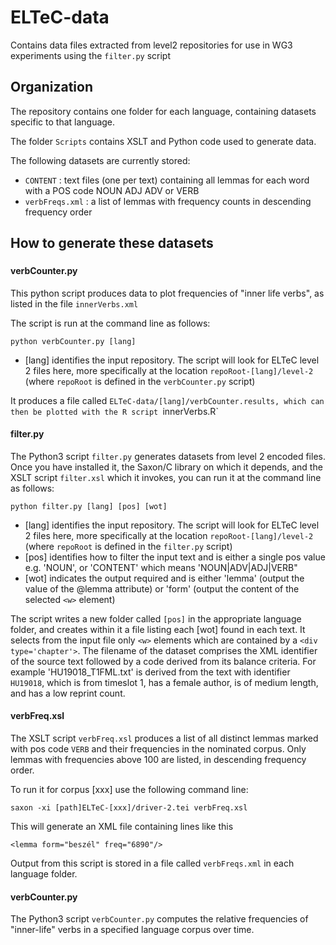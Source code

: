 # ELTeC-data
Contains data files extracted from level2 repositories for use in WG3 experiments using the `filter.py` script

## Organization
The repository contains one folder for each language, containing datasets specific to that language. 

The folder `Scripts` contains XSLT and Python code used to generate data.


The following datasets are currently stored: 
- `CONTENT` : text files (one per text) containing all lemmas for each word with a POS code NOUN ADJ ADV or VERB
- `verbFreqs.xml` : a list of lemmas with frequency counts in descending frequency order


## How to generate these datasets
###
#### verbCounter.py
This python script produces data to plot frequencies of "inner life verbs", as listed in the file `innerVerbs.xml`

The script is run at the command line as follows:

~~~
python verbCounter.py [lang] 
~~~

- [lang] identifies the input repository. The script will look for ELTeC level 2 files here, more specifically at the location `repoRoot-[lang]/level-2` (where `repoRoot` is defined in the `verbCounter.py` script) 

It produces a file called `ELTeC-data/[lang]/verbCounter.results, which can then be plotted with the R script `innerVerbs.R`

#### filter.py
The Python3 script `filter.py` generates datasets from level 2 encoded files. Once you have installed it, the Saxon/C library on which it depends, and the XSLT script `filter.xsl` which it invokes, you can run it at
the command line as follows:
~~~
python filter.py [lang] [pos] [wot]
~~~
- [lang] identifies the input repository. The script will look for ELTeC level 2 files here, more specifically at the location `repoRoot-[lang]/level-2` (where `repoRoot` is defined in the `filter.py` script) 
- [pos] identifies how to filter the input text and is either a single pos value e.g. 'NOUN', or 'CONTENT' which means 'NOUN|ADV|ADJ|VERB"  
- [wot] indicates the output required and is either 'lemma' (output the value of the @lemma attribute) or 'form' (output the content of the selected `<w>` element) 

The script writes a new folder called `[pos]` in the appropriate language folder, and creates within it a file listing each [wot] found in each text. It selects from the input file only `<w>` elements which are contained by a `<div type='chapter'>`. The filename of the dataset comprises the XML identifier of the source text followed by a code derived from its balance criteria. For example 'HU19018_T1FML.txt' is derived from the text with identifier `HU19018`, which is from timeslot 1, has a female author, is of medium length, and has a low reprint count.

#### verbFreq.xsl

The XSLT script `verbFreq.xsl` produces a list of all distinct lemmas marked with pos code `VERB` and their frequencies in the nominated corpus. Only lemmas with frequencies above 100 are listed,  in descending frequency order. 

To run it for corpus [xxx] use the following command line:
~~~~
saxon -xi [path]ELTeC-[xxx]/driver-2.tei verbFreq.xsl
~~~~
This will generate an XML file containing lines like this
~~~
<lemma form="beszél" freq="6890"/>
~~~
Output from this script is stored in a file called `verbFreqs.xml` in each language folder. 


#### verbCounter.py

The Python3 script `verbCounter.py` computes the relative frequencies of "inner-life" verbs in a specified language corpus over time. 


